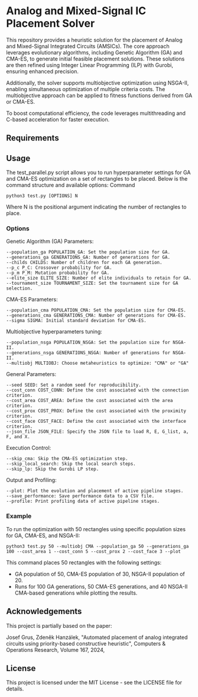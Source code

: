 # Analog and Mixed-Signal IC Placement Solver

This repository provides a heuristic solution for the placement of Analog and Mixed-Signal Integrated Circuits (AMSICs). The core approach leverages evolutionary algorithms, including Genetic Algorithm (GA) and CMA-ES, to generate initial feasible placement solutions. These solutions are then refined using Integer Linear Programming (ILP) with Gurobi, ensuring enhanced precision.

Additionally, the solver supports multiobjective optimization using NSGA-II, enabling simultaneous optimization of multiple criteria costs. The multiobjective approach can be applied to fitness functions derived from GA or CMA-ES.

To boost computational efficiency, the code leverages multithreading and C-based acceleration for faster execution.


## Requirements

## Usage

The test_parallel.py script allows you to run hyperparameter settings for GA and CMA-ES optimization on a set of rectangles to be placed. Below is the command structure and available options:
Command

    python3 test.py [OPTIONS] N

Where N is the positional argument indicating the number of rectangles to place.

### Options

Genetic Algorithm (GA) Parameters:

    --population_ga POPULATION_GA: Set the population size for GA.
    --generations_ga GENERATIONS_GA: Number of generations for GA.
    --childs CHILDS: Number of children for each GA generation.
    --p_c P_C: Crossover probability for GA.
    --p_m P_M: Mutation probability for GA.
    --elite_size ELITE_SIZE: Number of elite individuals to retain for GA.
    --tournament_size TOURNAMENT_SIZE: Set the tournament size for GA selection.

CMA-ES Parameters:

    --population_cma POPULATION_CMA: Set the population size for CMA-ES.
    --generations_cma GENERATIONS_CMA: Number of generations for CMA-ES.
    --sigma SIGMA: Initial standard deviation for CMA-ES.

Multiobjective hyperparameters tuning:

    --population_nsga POPULATION_NSGA: Set the population size for NSGA-II.
    --generations_nsga GENERATIONS_NSGA: Number of generations for NSGA-II.
    --multiobj MULTIOBJ: Choose metaheuristics to optimize: "CMA" or "GA"

General Parameters:

    --seed SEED: Set a random seed for reproducibility.
    --cost_conn COST_CONN: Define the cost associated with the connection criterion.
    --cost_area COST_AREA: Define the cost associated with the area criterion.
    --cost_prox COST_PROX: Define the cost associated with the proximity criterion.
    --cost_face COST_FACE: Define the cost associated with the interface criterion.
    --json_file JSON_FILE: Specify the JSON file to load R, E, G_list, a, F, and X.

Execution Control:

    --skip_cma: Skip the CMA-ES optimization step.
    --skip_local_search: Skip the local search steps.
    --skip_lp: Skip the Gurobi LP step.

Output and Profiling:

    --plot: Plot the evolution and placement of active pipeline stages.
    --save_performance: Save performance data to a CSV file.
    --profile: Print profiling data of active pipeline stages.

    

### Example

To run the optimization with 50 rectangles using specific population sizes for GA, CMA-ES, and NSGA-II:

    python3 test.py 50 --multiobj CMA --population_ga 50 --generations_ga 100 --cost_area 1 --cost_conn 5 --cost_prox 2 --cost_face 3 --plot


This command places 50 rectangles with the following settings:

- GA population of 50, CMA-ES population of 30, NSGA-II population of 20.
- Runs for 100 GA generations, 50 CMA-ES generations, and 40 NSGA-II CMA-based generations while plotting the results.
    
## Acknowledgements

This project is partially based on the paper:

Josef Grus, Zdeněk Hanzálek, "Automated placement of analog integrated circuits using priority-based constructive heuristic", Computers & Operations Research, Volume 167, 2024, 

## License

This project is licensed under the MIT License - see the LICENSE file for details.
